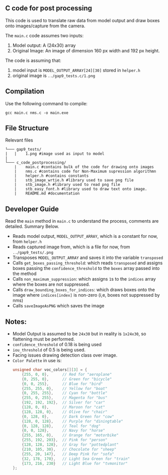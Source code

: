 ## C code for post processing

This code is used to translate raw data from model output and draw boxes onto images/capture from the camera.

The `main.c` code assumes two inputs:
1. Model output: A (24x30) array
2. Original Image: An image of dimension 160 px width and 192 px height.

The code is assuming that:

1. model input is `MODEL_OUTPUT_ARRAY[24][30]` stored in `helper.h`
2. original image is `../gap9_tests.c/1.png`


## Compilation
Use the following command to compile:

```shell
gcc main.c nms.c -o main.exe
```


## File Structure
Relevant files


```shell
└─── gap9_tests/
|   |    1.png #image used as input to model
|
└─── c_code_postprocessing/
    |    main.c #contains bulk of the code for drawing onto images
    |    nms.c #contains code for Non-Maximum supression algorithmn
    |    helper.h #contains constants
    |    stb_image_wrtie.h #library used to save png file
    |    stb_image.h #library used to read png file
    |    stb_easy_font.h #library used to draw text onto image.
    |    README.md #documentation
```

## Developer Guide

Read the `main` method in `main.c` to understand the process, comments are detailed. Summary Below.


- Reads model output, `MODEL_OUTPUT_ARRAY`, which is a constant for now, from `helper.h`
- Reads captured image from, which is a file for now, from `../gap9_tests/.png`
- Transposes `MODEL_OUTPUT_ARRAY` and saves it into the variable `transposed`
- Calls `get_boxes_passing_threshold`: which reads `transposed` and assigns boxes passing the `confidence_threshold` to the `boxes` array passed into the method
- Calls `non_maximum_suppression`: which assigns `1`s to the `indices` array where the boxes are not suppressed.
- Calls `draw_bounding_boxes_for_indices`: which draws boxes onto the image where `indices[index]` is non-zero (i,e, boxes not suppressed by nms)
- Calls `saveImageAsPNG` which saves the image

## Notes:

-  Model Output is assumed to be `24x30` but in reality is `1x24x30`, so flattening must be performed.
- `confidence_threshold` of 0.18 is being used
- `iou_threshold` of 0.5 is being used.
- Facing issues drawing detection class over image.
- `Color Palette` in use is:
    ```c
    unsigned char voc_colors[][3] = {
        {255, 0, 0},      // Red for "aeroplane"
        {0, 255, 0},      // Green for "bicycle"
        {0, 0, 255},      // Blue for "bird"
        {255, 255, 0},    // Yellow for "boat"
        {0, 255, 255},    // Cyan for "bottle"
        {255, 0, 255},    // Magenta for "bus"
        {192, 192, 192},  // Silver for "car"
        {128, 0, 0},      // Maroon for "cat"
        {128, 128, 0},    // Olive for "chair"
        {0, 128, 0},      // Dark Green for "cow"
        {128, 0, 128},    // Purple for "diningtable"
        {0, 128, 128},    // Teal for "dog"
        {0, 0, 128},      // Navy for "horse"
        {255, 165, 0},    // Orange for "motorbike"
        {255, 192, 203},  // Pink for "person"
        {128, 128, 128},  // Gray for "pottedplant"
        {210, 105, 30},   // Chocolate for "sheep"
        {255, 20, 147},   // Deep Pink for "sofa"
        {32, 178, 170},   // Light Sea Green for "train"
        {173, 216, 230}   // Light Blue for "tvmonitor"
    };
    ```